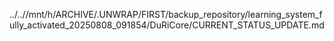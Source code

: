 ../..//mnt/h/ARCHIVE/.UNWRAP/FIRST/backup_repository/learning_system_fully_activated_20250808_091854/DuRiCore/CURRENT_STATUS_UPDATE.md